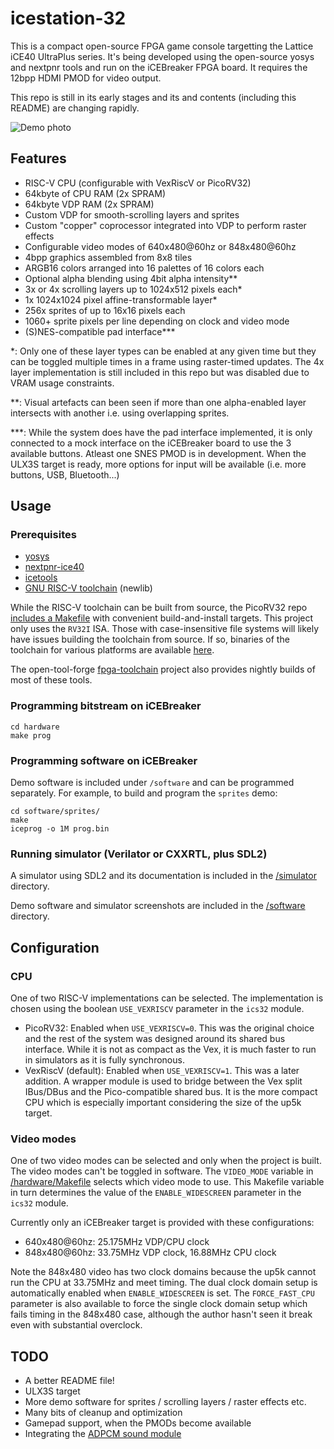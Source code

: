 # icestation-32

This is a compact open-source FPGA game console targetting the Lattice iCE40 UltraPlus series. It's being developed using the open-source yosys and nextpnr tools and run on the iCEBreaker FPGA board. It requires the 12bpp HDMI PMOD for video output.

This repo is still in its early stages and its and contents (including this README) are changing rapidly.

![Demo photo](photos/main.jpg)

## Features

* RISC-V CPU (configurable with VexRiscV or PicoRV32)
* 64kbyte of CPU RAM (2x SPRAM)
* 64kbyte VDP RAM (2x SPRAM)
* Custom VDP for smooth-scrolling layers and sprites
* Custom "copper" coprocessor integrated into VDP to perform raster effects
* Configurable video modes of 640x480@60hz or 848x480@60hz
* 4bpp graphics assembled from 8x8 tiles
* ARGB16 colors arranged into 16 palettes of 16 colors each
* Optional alpha blending using 4bit alpha intensity**
* 3x or 4x scrolling layers up to 1024x512 pixels each*
* 1x 1024x1024 pixel affine-transformable layer*
* 256x sprites of up to 16x16 pixels each
* 1060+ sprite pixels per line depending on clock and video mode
* (S)NES-compatible pad interface***

*: Only one of these layer types can be enabled at any given time but they can be toggled multiple times in a frame using raster-timed updates. The 4x layer implementation is still included in this repo but was disabled due to VRAM usage constraints.

**: Visual artefacts can been seen if more than one alpha-enabled layer intersects with another i.e. using overlapping sprites.

***: While the system does have the pad interface implemented, it is only connected to a mock interface on the iCEBreaker board to use the 3 available buttons. Atleast one SNES PMOD is in development. When the ULX3S target is ready, more options for input will be available (i.e. more buttons, USB, Bluetooth...)

## Usage

### Prerequisites

* [yosys](https://github.com/YosysHQ/yosys)
* [nextpnr-ice40](https://github.com/YosysHQ/nextpnr)
* [icetools](https://github.com/YosysHQ/icestorm)
* [GNU RISC-V toolchain](https://github.com/riscv/riscv-gnu-toolchain) (newlib)

While the RISC-V toolchain can be built from source, the PicoRV32 repo [includes a Makefile](https://github.com/cliffordwolf/picorv32#building-a-pure-rv32i-toolchain) with convenient build-and-install targets. This project only uses the `RV32I` ISA. Those with case-insensitive file systems will likely have issues building the toolchain from source. If so, binaries of the toolchain for various platforms are available [here](https://github.com/xpack-dev-tools/riscv-none-embed-gcc-xpack/releases/tag/v8.3.0-1.1).

The open-tool-forge [fpga-toolchain](https://github.com/open-tool-forge/fpga-toolchain) project also provides nightly builds of most of these tools.

### Programming bitstream on iCEBreaker

```
cd hardware
make prog
```

### Programming software on iCEBreaker

Demo software is included under `/software` and can be programmed separately. For example, to build and program the `sprites` demo:

```
cd software/sprites/
make
iceprog -o 1M prog.bin
```

### Running simulator (Verilator or CXXRTL, plus SDL2)

A simulator using SDL2 and its documentation is included in the [/simulator](simulator/) directory.

Demo software and simulator screenshots are included in the [/software](software/) directory.

## Configuration

### CPU

One of two RISC-V implementations can be selected. The implementation is chosen using the boolean `USE_VEXRISCV` parameter in the `ics32` module.

* PicoRV32: Enabled when `USE_VEXRISCV=0`. This was the original choice and the rest of the system was designed around its shared bus interface. While it is not as compact as the Vex, it is much faster to run in simulators as it is fully synchronous.
* VexRiscV (default): Enabled when `USE_VEXRISCV=1`. This was a later addition. A wrapper module is used to bridge between the Vex split IBus/DBus and the Pico-compatible shared bus. It is the more compact CPU which is especially important considering the size of the up5k target.

### Video modes

One of two video modes can be selected and only when the project is built. The video modes can't be toggled in software. The `VIDEO_MODE` variable in [/hardware/Makefile]([/hardware/Makefile) selects which video mode to use. This Makefile variable in turn determines the value of the `ENABLE_WIDESCREEN` parameter in the `ics32` module.

Currently only an iCEBreaker target is provided with these configurations:

* 640x480@60hz: 25.175MHz VDP/CPU clock
* 848x480@60hz: 33.75MHz VDP clock, 16.88MHz CPU clock

Note the 848x480 video has two clock domains because the up5k cannot run the CPU at 33.75MHz and meet timing. The dual clock domain setup is automatically enabled when `ENABLE_WIDESCREEN` is set. The `FORCE_FAST_CPU` parameter is also available to force the single clock domain setup which fails timing in the 848x480 case, although the author hasn't seen it break even with substantial overclock.

## TODO

* A better README file!
* ULX3S target
* More demo software for sprites / scrolling layers / raster effects etc.
* Many bits of cleanup and optimization
* Gamepad support, when the PMODs become available
* Integrating the [ADPCM sound module](https://github.com/dan-rodrigues/ics-adpcm)

